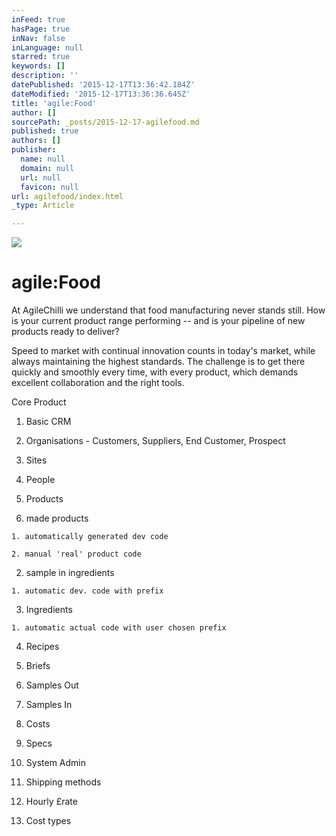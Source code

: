 ```yaml
---
inFeed: true
hasPage: true
inNav: false
inLanguage: null
starred: true
keywords: []
description: ''
datePublished: '2015-12-17T13:36:42.184Z'
dateModified: '2015-12-17T13:36:36.645Z'
title: 'agile:Food'
author: []
sourcePath: _posts/2015-12-17-agilefood.md
published: true
authors: []
publisher:
  name: null
  domain: null
  url: null
  favicon: null
url: agilefood/index.html
_type: Article

---
```

![](https://the-grid-user-content.s3-us-west-2.amazonaws.com/7c7d8dc3-e17b-4b5b-8bfa-16796c9a22ea.png)

# agile:Food

At AgileChilli we understand that food manufacturing never stands still. How is your current product range performing  -- and is your pipeline of new products ready to deliver?  

Speed to market with continual innovation counts in today's market, while always maintaining the highest standards. The challenge is to get there quickly and smoothly every time, with every product, which demands excellent collaboration and the right tools.

Core Product

1. Basic CRM 

  1. Organisations - Customers, Suppliers, End Customer, Prospect

  2. Sites

  3. People

2. Products

  1. made products

    1. automatically generated dev code

    2. manual 'real' product code

  2. sample in ingredients

    1. automatic dev. code with prefix

  3. Ingredients

    1. automatic actual code with user chosen prefix

  4. Recipes

3. Briefs

4. Samples Out

5. Samples In

6. Costs

7. Specs

8. System Admin

  1. Shipping methods

  2. Hourly £rate

  3. Cost types